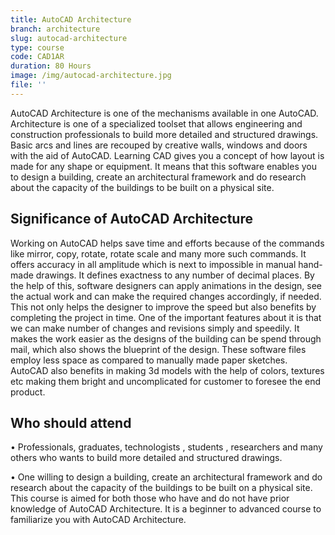 ```yaml
---
title: AutoCAD Architecture
branch: architecture
slug: autocad-architecture
type: course
code: CAD1AR
duration: 80 Hours
image: /img/autocad-architecture.jpg
file: ''
---
```

AutoCAD Architecture is one of the mechanisms available in one AutoCAD. Architecture is one of a specialized toolset that allows engineering and construction professionals to build more detailed and structured drawings. Basic arcs and lines are recouped by creative walls, windows and doors with the aid of AutoCAD. 
Learning CAD gives you a concept of how layout is made for any shape or equipment. It means that this software enables you to design a building, create an architectural framework and do research about the capacity of the buildings to be built on a physical site.

## Significance of AutoCAD Architecture

Working on AutoCAD helps save time and efforts because of the commands like mirror, copy, rotate, rotate scale and many more such commands. It offers accuracy in all amplitude which is next to impossible in manual hand-made drawings. It defines exactness to any number of decimal places. By the help of this, software designers can apply animations in the design, see the actual work and can make the required changes accordingly, if needed. This not only helps the designer to improve the speed but also benefits by completing the project in time.
One of the important features about it is that we can make number of changes and revisions simply and speedily. It makes the work easier as the designs of the building can be spend through mail, which also shows the blueprint of the design. These software files employ less space as compared to manually made paper sketches. AutoCAD also benefits in making 3d models with the help of colors, textures etc making them bright and uncomplicated for customer to foresee the end product.
## Who should attend
•	Professionals, graduates, technologists , students , researchers and many others who wants to build more detailed and structured drawings. 

•	One willing  to design a building, create an architectural framework and do research about the capacity of the buildings to be built on a physical site.
This course is aimed for both those who have and do not have prior knowledge of AutoCAD Architecture. It is a beginner to advanced course to familiarize you with AutoCAD Architecture.  	
